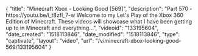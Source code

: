 {
    "title": "Minecraft Xbox - Looking Good [569]",
    "description": "Part 570 - https:\/\/youtu.be\/i_t8zfl_7-w Welcome to my Let's Play of the Xbox 360 Edition of Minecraft. These videos will showcase what I have been getting up to in Minecraft and everything...",
    "videoid": "133195604",
    "date_created": "1518113846",
    "date_modified": "1518113846",
    "type": "captivate",
    "layout": "video",
    "url": "\/v\/minecraft-xbox-looking-good-569\/133195604"
}